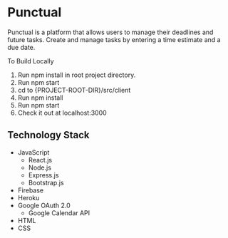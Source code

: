Punctual
========================

Punctual is a platform that allows users to manage their deadlines and future tasks. Create and manage tasks by entering a time estimate and a due date.

To Build Locally

1) Run npm install in root project directory.
2) Run npm start
3) cd to {PROJECT-ROOT-DIR}/src/client
4) Run npm install
5) Run npm start
6) Check it out at localhost:3000


Technology Stack
----------------

- JavaScript
    * React.js
    * Node.js
    * Express.js
    * Bootstrap.js
- Firebase
- Heroku
- Google OAuth 2.0
    * Google Calendar API
- HTML
- CSS

